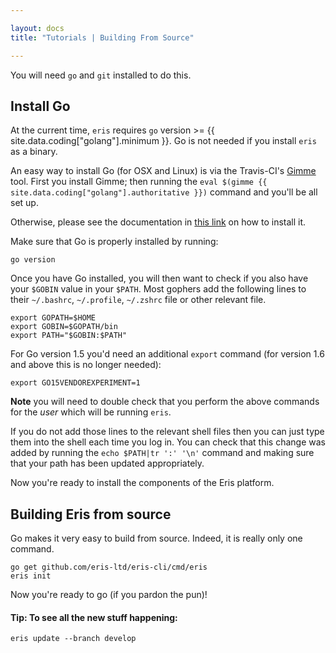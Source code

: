 ```yaml
---

layout: docs
title: "Tutorials | Building From Source"

---
```


You will need `go` and `git` installed to do this.

## Install Go

At the current time, `eris` requires `go` version >= {{ site.data.coding["golang"].minimum }}. Go is not needed if you install `eris` as a binary.

An easy way to install Go (for OSX and Linux) is via the Travis-CI's [Gimme](https://github.com/travis-ci/gimme) tool. First you install Gimme; then running the `eval $(gimme {{ site.data.coding["golang"].authoritative }})` command and you'll be all set up.

Otherwise, please see the documentation in [this link](https://golang.org/doc/install) on how to install it.

Make sure that Go is properly installed by running:

```
go version
```

Once you have Go installed, you will then want to check if you also have your `$GOBIN` value in your `$PATH`. Most gophers add the following lines to their `~/.bashrc`, `~/.profile`, `~/.zshrc` file or other relevant file.

```
export GOPATH=$HOME
export GOBIN=$GOPATH/bin
export PATH="$GOBIN:$PATH"
```

For Go version 1.5 you'd need an additional `export` command (for version 1.6 and above this is no longer needed):

```
export GO15VENDOREXPERIMENT=1
```

**Note** you will need to double check that you perform the above commands for the *user* which will be running `eris`.

If you do not add those lines to the relevant shell files then you can just type them into the shell each time you log in. You can check that this change was added by running the `echo $PATH|tr ':' '\n'` command and making sure that your path has been updated appropriately.

Now you're ready to install the components of the Eris platform.

## Building Eris from source

Go makes it very easy to build from source. Indeed, it is really only one command.

```
go get github.com/eris-ltd/eris-cli/cmd/eris
eris init
```

Now you're ready to go (if you pardon the pun)!

#### **Tip**: To see all the new stuff happening:

```
eris update --branch develop
```
